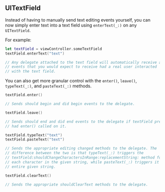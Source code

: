 ## UITextField

Instead of having to manually send text editing events yourself, you can now simply enter text into a text field using `enterText(_:)` on any `UITextField`. 

For example:
```swift
let textField = viewController.someTextField
textField.enterText("text")

// Any delegate attached to the text field will automatically receive all
// events that you would expect to receive had a real user interacted 
// with the text field. 
```

You can also get more granular control with the `enter()`, `leave()`, `typeText(_:)`, and `pasteText(_:)` methods. 

```swift
textField.enter()

// Sends should begin and did begin events to the delegate.
```

```swift
textField.leave()

// Sends should end and did end events to the delegate if textField previously
// had enter() called on it. 
```

```swift
textField.typeText("text")
textField.pasteText("text")

// Sends the appropriate editing changed methods to the delegate. The 
// difference between the two is that typeText(_:) triggers the 
// textField:shouldChangeCharactersInRange:replacementString: method for
// each character in the given string, while pasteText(_:) triggers it for the 
// entire given string. 
```

```swift
textField.clearText()

// Sends the appropriate shouldClearText methods to the delegate. 
```
